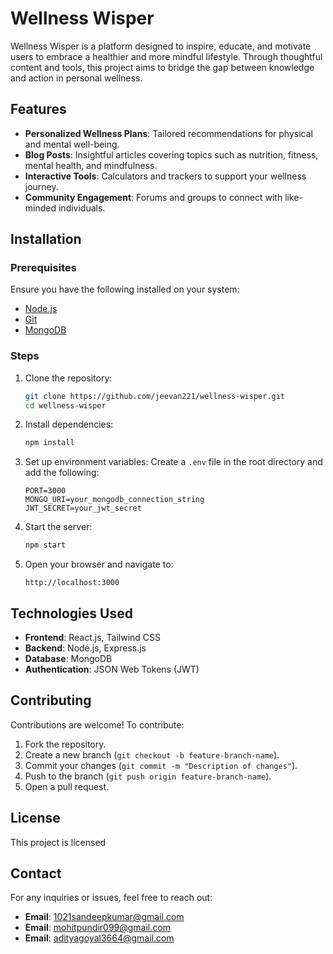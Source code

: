 # Wellness Wisper

Wellness Wisper is a platform designed to inspire, educate, and motivate users to embrace a healthier and more mindful lifestyle. Through thoughtful content and tools, this project aims to bridge the gap between knowledge and action in personal wellness.

## Features
- **Personalized Wellness Plans**: Tailored recommendations for physical and mental well-being.
- **Blog Posts**: Insightful articles covering topics such as nutrition, fitness, mental health, and mindfulness.
- **Interactive Tools**: Calculators and trackers to support your wellness journey.
- **Community Engagement**: Forums and groups to connect with like-minded individuals.

## Installation

### Prerequisites
Ensure you have the following installed on your system:
- [Node.js](https://nodejs.org/)
- [Git](https://git-scm.com/)
- [MongoDB](https://www.mongodb.com/)

### Steps
1. Clone the repository:
   ```bash
   git clone https://github.com/jeevan221/wellness-wisper.git
   cd wellness-wisper
   ```
2. Install dependencies:
   ```bash
   npm install
   ```
3. Set up environment variables:
   Create a `.env` file in the root directory and add the following:
   ```env
   PORT=3000
   MONGO_URI=your_mongodb_connection_string
   JWT_SECRET=your_jwt_secret
   ```
4. Start the server:
   ```bash
   npm start
   ```
5. Open your browser and navigate to:
   ```
   http://localhost:3000
   ```

## Technologies Used
- **Frontend**: React.js, Tailwind CSS
- **Backend**: Node.js, Express.js
- **Database**: MongoDB
- **Authentication**: JSON Web Tokens (JWT)

## Contributing
Contributions are welcome! To contribute:
1. Fork the repository.
2. Create a new branch (`git checkout -b feature-branch-name`).
3. Commit your changes (`git commit -m "Description of changes"`).
4. Push to the branch (`git push origin feature-branch-name`).
5. Open a pull request.

## License
This project is licensed

## Contact
For any inquiries or issues, feel free to reach out:
- **Email**: [1021sandeepkumar@gmail.com](mailto:1021sandeepkumar@gmail.com)
- **Email**: [mohitpundir099@gmail.com](mailto:mohitpundir099@gmail.com)
- **Email**: [adityagoyal3664@gmail.com](mailto:adityagoyal3664@gmail.com)
